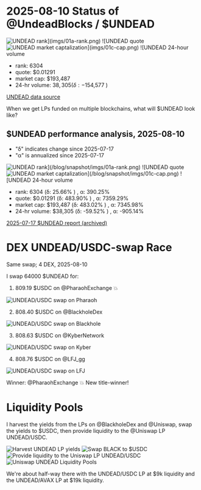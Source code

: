# 2025-08-10 Status of @UndeadBlocks / $UNDEAD 

![$UNDEAD rank](imgs/01a-rank.png) 
![$UNDEAD quote](imgs/01b-quote.png) 
![$UNDEAD market captalization](imgs/01c-cap.png) 
![$UNDEAD 24-hour volume](imgs/01d-vol.png) 

* rank: 6304 
* quote: $0.01291 
* market cap: $193,487 
* 24-hr volume: $38,305 (δ: -$154,577 ) 


[UNDEAD data source](https://www.coingecko.com/en/coins/undead-blocks) 



When we get LPs funded on multiple blockchains, what will $UNDEAD look like? 

## $UNDEAD performance analysis, 2025-08-10 

* "δ" indicates change since 2025-07-17 
* "α" is annualized since 2025-07-17 

![$UNDEAD rank](/blog/snapshot/imgs/01a-rank.png) 
![$UNDEAD quote](/blog/snapshot/imgs/01b-quote.png) 
![$UNDEAD market captalization](/blog/snapshot/imgs/01c-cap.png) 
![$UNDEAD 24-hour volume](/blog/snapshot/imgs/01d-vol.png) 

* rank: 6304 (δ: 25.66% ) , α: 390.25% 
* quote: $0.01291 (δ: 483.90% ) , α: 7359.29% 
* market cap: $193,487 (δ: 483.02% ) , α: 7345.98% 
* 24-hr volume: $38,305 (δ: -59.52% ) , α: -905.14% 

[2025-07-17 $UNDEAD report (archived)](https://github.com/pivoteur/biz/tree/main/blog/snapshot) 

# DEX UNDEAD/USDC-swap Race 

Same swap; 4 DEX, 2025-08-10 

I swap 64000 $UNDEAD for: 

1. 809.19 $USDC on @PharaohExchange 💥 

![UNDEAD/USDC swap on Pharaoh](imgs/02a-pharaoh.png) 

2. 808.40 $USDC on @BlackholeDex 

![UNDEAD/USDC swap on Blackhole](imgs/02b-blackhole.png) 

3. 808.63 $USDC on @KyberNetwork 

![UNDEAD/USDC swap on Kyber](imgs/02c-kyber.png) 

4. 808.76 $USDC on @LFJ_gg 

![UNDEAD/USDC swap on LFJ](imgs/02d-lfj.png) 

Winner: @PharaohExchange 💥 New title-winner! 

# Liquidity Pools

I harvest the yields from the LPs on @BlackholeDex and @Uniswap, swap the yields to $USDC, then provide liquidity to the @Uniswap LP UNDEAD/USDC.

![Harvest UNDEAD LP yields](imgs/03a-claim.png)
![Swap BLACK to $USDC](imgs/03b-swap.png)
![Provide liquidity to the Uniswap LP UNDEAD/USDC](imgs/03c-provide.png)
![Uniswap UNDEAD Liquidity Pools](imgs/03d-lps.png)

We're about half-way there with the UNDEAD/USDC LP at $9k liquidity and the UNDEAD/AVAX LP at $19k liquidity. 

